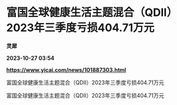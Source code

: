 # 富国全球健康生活主题混合（QDII）2023年三季度亏损404.71万元
**灵犀**

**2023-10-27 03:54**

**https://www.yicai.com/news/101887303.html**

富国全球健康生活主题混合（QDII）2023年三季度亏损404.71万元

富国全球健康生活主题混合（QDII）2023年三季度亏损404.71万元